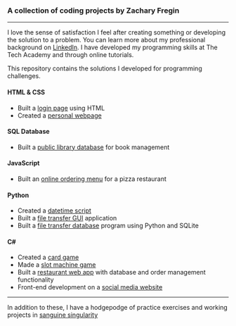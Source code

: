 ### A collection of coding projects by Zachary Fregin
***

I love the sense of satisfaction I feel after creating something or developing the solution to a problem. You can learn more about my professional background on [LinkedIn](https://www.linkedin.com/in/zachary-fregin/). I have developed my programming skills at The Tech Academy and through online tutorials.

This repository contains the solutions I developed for programming challenges.

#### HTML & CSS

* Built a [login page](/Projects/HTML-CSS/Login-Page) using HTML
* Created a [personal webpage](https://github.com/zfregin/zfregin.github.io)

#### SQL Database

* Built a [public library database](/Projects/SQL) for book management

#### JavaScript

* Built an [online ordering menu](/Projects/JavaScript/Pizza-Menu) for a pizza restaurant

#### Python

* Created a [datetime script](/Projects/Python/DateTime-Drill)
* Built a [file transfer GUI](/Projects/Python/File-Transfer-GUI) application
* Built a [file transfer database](/Projects/Python/File-Transfer-DB) program using Python and SQLite

#### C#

* Created a [card game](/Projects/C%23/WarChallenge)
* Made a [slot machine game](/Projects/C%23/CasinoChallenge)
* Built a [restaurant web app](/Projects/C%23/PapaBobs) with database and order management functionality
* Front-end development on a [social media website](/Projects/C%23/Bewander)

***
In addition to these, I have a hodgepodge of practice exercises and working projects in [sanguine singularity](https://github.com/zfregin/sanguine-singularity)

